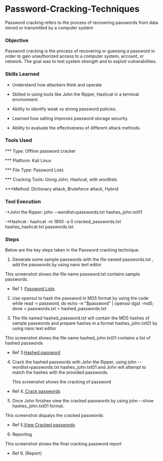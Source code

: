 # Password-Cracking-Techniques
Password cracking refers to the process of recovering passwords from data stored or transmitted by a computer system

### Objective

Password cracking is the process of recovering or guessing a password in order to gain unauthorized access to a computer system, account, or network. The goal was to test system strength and to exploit vulnerabilities.

### Skills Learned

-  Understand how attackers think and operate

-  Skilled in using tools like John the Ripper, Hashcat in a terminal environment.

-  Ability to identify weak vs strong password policies.

-  Learned how salting improves password storage security.

-  Ability to evaluate the effectiveness of different attack methods.

### Tools Used

*** Type: Offline password cracker

*** Platform: Kali Linux

*** File Type: Password Lists

*** Cracking Tools: Using John, Hashcat, with wordlists 

***Method: Dictionary attack, Bruteforce attack, Hybrid

### Tool Execution

-*John the Ripper: john --wordlist=passwords.txt hashes_john.txt01

-*Hashcat : hashcat -m 1800 -a 0  cracked_passwords.txt hashes_hashcat.txt passwords.txt



### Steps

Below are the key steps taken in the Password cracking technique:

1. Generate some sample passwords with the file named passwords.txt , add the passwords by using nano text editor

This screenshot shows the file name password.txt contains sample passwords.

* Ref 1. [Password Lists](https://github.com/Maffypeterp/Password-Cracking-Techniques/blob/main/Screenshot%202025-07-22%20121214.png)

2. Use openssl to hash the password in MD5 format by using the code while read -r password, do echo -n "$password" | openssl dgst -md5; done < passwords.txt > hashed_passwords.txt

3. The file named hashed_password.txt will contain the MD5 hashes of sample passwords and prepare hashes in a format hashes_john.txt01 by using nano text editor

This screenshot shows the file name hashed_john.txt01 contains a list of hashed passwords

* Ref 3.[Hashed password]( https://github.com/Maffypeterp/Password-Cracking-Techniques/blob/main/Screenshot%202025-07-22%20121335.png)

4. Crack the hashed passwords with John the Ripper, using john --wordlist=passwords.txt hashes_john.txt01 and John will attempt to match the hashes with the provided passwords.

   This screenshot shows the cracking of password
   
* Ref 4.[ Crack passwords](https://github.com/Maffypeterp/Password-Cracking-Techniques/blob/main/Screenshot%202025-07-22%20120708.png)

5. Once John finishes view the cracked passwords by using john --show hashes_john.txt01 format.

This screenshot dispalys the cracked passwords

* Ref 5.[View Cracked passwords](https://github.com/Maffypeterp/Password-Cracking-Techniques/blob/main/Screenshot%202025-07-22%20121001.png)

6. Reporting

This screenshot shows the final cracking password report

* Ref 6. [Report]


